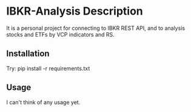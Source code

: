# IBKR-Analysis Description

It is a personal project for connecting to IBKR REST API, and to analysis stocks and ETFs by VCP indicators and RS.

## Installation

Try: pip install -r requirements.txt

## Usage

I can't think of any usage yet.